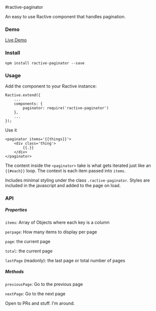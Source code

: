 #ractive-paginator

An easy to use Ractive component that handles pagination.

### Demo

[Live Demo](http://jondum.github.com/ractive-paginator/demo/)

### Install

```
npm install ractive-paginator --save
```

### Usage

Add the component to your Ractive instance:

```
Ractive.extend({
    ...
    components: {
        paginator: require('ractive-paginator')
    },
    ...
});
```

Use it

```
<paginator items='{{things}}'>
    <div class='thing'>
        {{.}}
    </div>
</paginator>
```

The content inside the `<paginator>` take is what gets iterated just like an `{{#each}}` loop. The context is each item passed into `items`.

Includes minimal styling under the class `.ractive-paginator`. Styles are included in the javascript and added to the page on load.

### API

##### Properties

`items`: Array of Objects where each key is a column

`perpage`: How many items to display per page

`page`: the current page

`total`: the current page

`lastPage` (readonly): the last page or total number of pages

##### Methods


`previousPage`: Go to the previous page

`nextPage`: Go to the next page





Open to PRs and stuff. I'm around.


